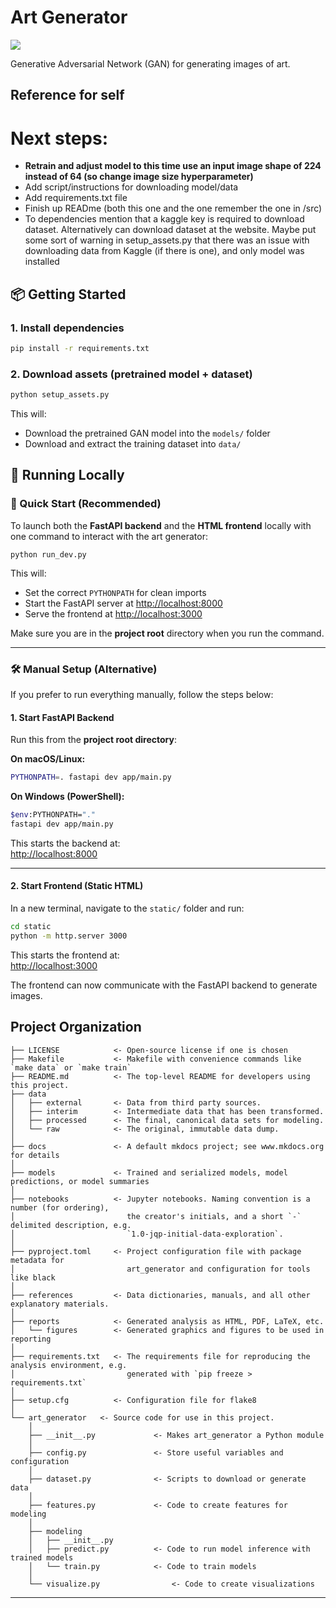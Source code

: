 # Art Generator

<a target="_blank" href="https://cookiecutter-data-science.drivendata.org/">
    <img src="https://img.shields.io/badge/CCDS-Project%20template-328F97?logo=cookiecutter" />
</a>

Generative Adversarial Network (GAN) for generating images of art.

## Reference for self

# Next steps:
- **Retrain and adjust model to this time use an input image shape of 224 instead of 64 (so change image size hyperparameter)**
- Add script/instructions for downloading model/data
- Add requirements.txt file
- Finish up READme (both this one and the one remember the one in /src)
- To dependencies mention that a kaggle key is required to download dataset. Alternatively can download dataset at the website. Maybe put some sort of warning in setup_assets.py that there was an issue with downloading data from Kaggle (if there is one), and only model was installed

## 📦 Getting Started 

### 1. Install dependencies 

```bash 
pip install -r requirements.txt
```

### 2. Download assets (pretrained model + dataset) 

```bash 
python setup_assets.py
```

This will: 
- Download the pretrained GAN model into the `models/` folder
- Download and extract the training dataset into `data/`

## 🚀 Running Locally

### 🔄 Quick Start (Recommended)

To launch both the **FastAPI backend** and the **HTML frontend** locally with one command to interact with the art generator:

```
python run_dev.py
```

This will:
- Set the correct `PYTHONPATH` for clean imports
- Start the FastAPI server at [http://localhost:8000](http://localhost:8000)
- Serve the frontend at [http://localhost:3000](http://localhost:3000)

Make sure you are in the **project root** directory when you run the command.

---

### 🛠 Manual Setup (Alternative)

If you prefer to run everything manually, follow the steps below:

#### 1. Start FastAPI Backend

Run this from the **project root directory**:

**On macOS/Linux:**

```bash
PYTHONPATH=. fastapi dev app/main.py
```

**On Windows (PowerShell):**

```bash
$env:PYTHONPATH="." 
fastapi dev app/main.py
```

This starts the backend at:  
[http://localhost:8000](http://localhost:8000)

---

#### 2. Start Frontend (Static HTML)

In a new terminal, navigate to the `static/` folder and run:

```bash
cd static 
python -m http.server 3000
```

This starts the frontend at:  
[http://localhost:3000](http://localhost:3000)

The frontend can now communicate with the FastAPI backend to generate images.

## Project Organization

```
├── LICENSE            <- Open-source license if one is chosen
├── Makefile           <- Makefile with convenience commands like `make data` or `make train`
├── README.md          <- The top-level README for developers using this project.
├── data
│   ├── external       <- Data from third party sources.
│   ├── interim        <- Intermediate data that has been transformed.
│   ├── processed      <- The final, canonical data sets for modeling.
│   └── raw            <- The original, immutable data dump.
│
├── docs               <- A default mkdocs project; see www.mkdocs.org for details
│
├── models             <- Trained and serialized models, model predictions, or model summaries
│
├── notebooks          <- Jupyter notebooks. Naming convention is a number (for ordering),
│                         the creator's initials, and a short `-` delimited description, e.g.
│                         `1.0-jqp-initial-data-exploration`.
│
├── pyproject.toml     <- Project configuration file with package metadata for 
│                         art_generator and configuration for tools like black
│
├── references         <- Data dictionaries, manuals, and all other explanatory materials.
│
├── reports            <- Generated analysis as HTML, PDF, LaTeX, etc.
│   └── figures        <- Generated graphics and figures to be used in reporting
│
├── requirements.txt   <- The requirements file for reproducing the analysis environment, e.g.
│                         generated with `pip freeze > requirements.txt`
│
├── setup.cfg          <- Configuration file for flake8
│
└── art_generator   <- Source code for use in this project.
    │
    ├── __init__.py             <- Makes art_generator a Python module
    │
    ├── config.py               <- Store useful variables and configuration
    │
    ├── dataset.py              <- Scripts to download or generate data
    │
    ├── features.py             <- Code to create features for modeling
    │
    ├── modeling                
    │   ├── __init__.py 
    │   ├── predict.py          <- Code to run model inference with trained models          
    │   └── train.py            <- Code to train models
    │
    └── visualize.py                <- Code to create visualizations
```

--------


